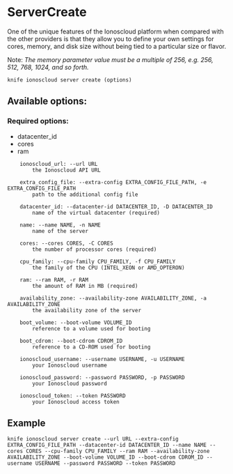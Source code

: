 # ServerCreate

One of the unique features of the Ionoscloud platform when compared with the other providers is that they allow you to define your own settings for cores, memory, and disk size without being tied to a particular size or flavor.

Note: _The memory parameter value must be a multiple of 256, e.g. 256, 512, 768, 1024, and so forth._

```text
knife ionoscloud server create (options)
```

## Available options:

### Required options:

* datacenter\_id
* cores
* ram

```text
    ionoscloud_url: --url URL
        the Ionoscloud API URL

    extra_config_file: --extra-config EXTRA_CONFIG_FILE_PATH, -e EXTRA_CONFIG_FILE_PATH
        path to the additional config file

    datacenter_id: --datacenter-id DATACENTER_ID, -D DATACENTER_ID
        name of the virtual datacenter (required)

    name: --name NAME, -n NAME
        name of the server

    cores: --cores CORES, -C CORES
        the number of processor cores (required)

    cpu_family: --cpu-family CPU_FAMILY, -f CPU_FAMILY
        the family of the CPU (INTEL_XEON or AMD_OPTERON)

    ram: --ram RAM, -r RAM
        the amount of RAM in MB (required)

    availability_zone: --availability-zone AVAILABILITY_ZONE, -a AVAILABILITY_ZONE
        the availability zone of the server

    boot_volume: --boot-volume VOLUME_ID
        reference to a volume used for booting

    boot_cdrom: --boot-cdrom CDROM_ID
        reference to a CD-ROM used for booting

    ionoscloud_username: --username USERNAME, -u USERNAME
        your Ionoscloud username

    ionoscloud_password: --password PASSWORD, -p PASSWORD
        your Ionoscloud password

    ionoscloud_token: --token PASSWORD
        your Ionoscloud access token

```
## Example

```text
knife ionoscloud server create --url URL --extra-config EXTRA_CONFIG_FILE_PATH --datacenter-id DATACENTER_ID --name NAME --cores CORES --cpu-family CPU_FAMILY --ram RAM --availability-zone AVAILABILITY_ZONE --boot-volume VOLUME_ID --boot-cdrom CDROM_ID --username USERNAME --password PASSWORD --token PASSWORD
```
